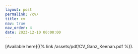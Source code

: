 ```yaml
---
layout: post
permalink: /cv/
title: cv
nav: true
nav_order: 4
date: 2023-12-10 00:00:00
---
```


[Available here]({% link /assets/pdf/CV_Ganz_Keenan.pdf %}).
